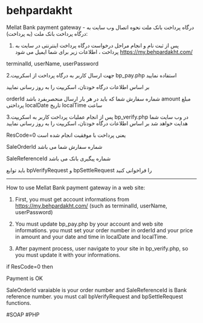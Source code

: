 # behpardakht
Mellat Bank payment gateway - درگاه پرداخت بانک ملت
نحوه اتصال وب سایت به درگاه پرداخت بانک ملت (به پرداخت):
1. پس از ثبت نام و انجام مراحل درخواست درگاه پرداخت اینترنتی در سایت به پرداخت ، اطلاعات زیر برای شما ایمیل می شود
https://my.behpardakht.com/

terminalId, userName, userPassword

2.جهت ارسال کاربر به درگاه پرداخت از اسکریپت bp_pay.php استفاده نمایید

بر اساس اطلاعات درگاه خودتان، اسکریپت را به روز رسانی نمایید

orderId شماره سفارش شما که باید در هر بار ارسال منحصربفرد باشد
amount مبلغ پرداختی
localDate تاریخ
localTime ساعت

3.پس از انجام عملیات پرداخت کاربر به اسکریپت bp_verify.php در وب سایت شما هدایت خواهد شد
بر اساس اطلاعات درگاه خودتان، اسکریپت را به روز رسانی نمایید

ResCode=0
یعنی پرداخت با موفقیت انجام شده است

SaleOrderId شماره سفارش شما می باشد

SaleReferenceId شماره پیگیری بانک می باشد

باید توابع bpVerifyRequest و bpSettleRequest را فراخوانی کنید

****

How to use Mellat Bank payment gateway in a web site:
1. First, you must get account informations from https://my.behpardakht.com/ (such as terminalId, userName, userPassword)
2. You must update bp_pay.php by your account and web site informations.
you must set your order number in orderId and your price in amount and your date and time in localDate and localTime.

3. After payment process, user navigate to your site in bp_verify.php, so you must update it with your informations.

if ResCode=0 then 
  
  Payment is OK
  
  SaleOrderId varaiable is your order number and SaleReferenceId is Bank reference number. you must call bpVerifyRequest and bpSettleRequest functions.
  
  


#SOAP   #PHP
